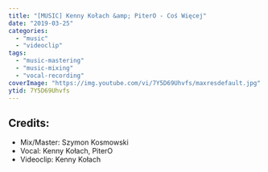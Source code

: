 ```yaml
---
title: "[MUSIC] Kenny Kołach &amp; PiterO - Coś Więcej"
date: "2019-03-25"
categories:
  - "music"
  - "videoclip"
tags:
  - "music-mastering"
  - "music-mixing"
  - "vocal-recording"
coverImage: "https://img.youtube.com/vi/7Y5D69Uhvfs/maxresdefault.jpg"
ytid: 7Y5D69Uhvfs
---
```

## Credits:

- Mix/Master: Szymon Kosmowski
- Vocal: Kenny Kołach, PiterO
- Videoclip: Kenny Kołach
